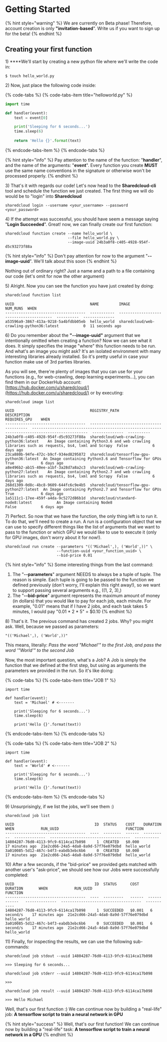 # Getting Started

{% hint style="warning" %}
We are currently on Beta phase! Therefore, account creation is only **"invitation-based**". Write us  if you want to sign up for the beta!
{% endhint %}

## Creating your first function

1\) ****We'll start by creating a new python file where we'll write the code in:

```
$ touch hello_world.py
```

2\) Now, just place the following code inside:

{% code-tabs %}
{% code-tabs-item title="helloworld.py" %}
```python
import time

def handler(event):
    text = event[0]

    print('Sleeping for 6 seconds...')
    time.sleep(6)
    
    return 'Hello {}'.format(text)

```
{% endcode-tabs-item %}
{% endcode-tabs %}

{% hint style="info" %}
 Pay attention to the name of the function: "**handler**", and the name of the arguments: "**event**".  Every function you create **MUST** use the same name conventions in the signature or otherwise won't be processed properly.
{% endhint %}

3\) That's it with regards our code! Let's now head to the **Sharedcloud-cli** tool and schedule the function we just created. The first thing we will do would be to "login" into **Sharedcloud**

```text
sharedcloud login --username <your_username> --password <your_password>
```

4\) If the attempt was successful, you should have seem a message saying "**Login Succeeded**". Great! now, we can finally create our first function:

```text
sharedcloud function create --name hello_world \
                            --file hello_world.py \
                            --image-uuid 24b3a0f8-c405-4928-954f-d5c93273f88a
```

{% hint style="info" %}
Don't pay attention for now to the argument "**--image-uuid**". We'll talk about this soon
{% endhint %}

Nothing out of ordinary right? Just a name and a path to a file containing our code \(let's omit for now the other argument\)

5\) Alright. Now you can see the function you have just created by doing:

```bash
sharedcloud function list
```

```text
UUID                                  NAME         IMAGE                                       NUM_RUNS  WHEN
------------------------------------  -----------  ----------------------------------------  ----------  --------------
a53596a9-3867-413a-9218-5a4bfdbb05eb  hello_world  sharedcloud/web-crawling-python36:latest           0  11 seconds ago
```

6\) Do you remember about the **"--image-uuid"** argument that we intentionally omitted when creating a function? Now we can see what it does. It simply specifies the image "where" this function needs to be run. And what's an image you might ask? It's an isolated environment with many interesting libraries already installed. So it's pretty useful in case your function make use of 3rd parties libraries.

As you will see, there're plenty of images that you can use for your functions \(e.g., for web-crawling, deep learning experiments...\), you can find them in our DockerHub account: [https://hub.docker.com/u/sharedcloud/](https://hub.docker.com/u/sharedcloud/) or by executing:

```text
sharedcloud image list
```

```text
UUID                                  REGISTRY_PATH                               DESCRIPTION                                                                                      REQUIRES_GPU    WHEN
------------------------------------  ------------------------------------------  -----------------------------------------------------------------------------------------------  --------------  ----------
24b3a0f8-c405-4928-954f-d5c93273f88a  sharedcloud/web-crawling-python36:latest    An Image containing Python3.6 and web crawling libraries such as requests, bs4, lxml and Scrapy  False           6 days ago
23ca880b-94fe-472c-b9cf-934ed8295872  sharedcloud/tensorflow-gpu-python36:latest  An Image containing Python3.6 and Tensorflow for GPUs                                            True            6 days ago
a8e496b2-ab15-40ee-a1bf-3a28d7a8a2c3  sharedcloud/web-crawling-python27:latest    An Image containing Python2.7 and web crawling libraries such as requests, bs4, lxml and Scrapy  False           6 days ago
268d1309-0d8c-4bc8-9609-644fc6c9e4b5  sharedcloud/tensorflow-gpu-python27:latest  An Image containing Python2.7 and Tensorflow for GPUs                                            True            6 days ago
1a5111c1-17ee-459f-a4da-9c5272d86b1d  sharedcloud/standard-node8:latest           An Image containing Node8                                                                        False           6 days ago
```

7\) Perfect. So now that we have the function, the only thing left is to run it. To do that, we'll need to create a run. A run is a configuration object that we can use to specify different things like the list of arguments that we want to pass to the function or which GPU we would like to use to execute it \(only for GPU images, don't worry about it for now!\).

```text
sharedcloud run create --parameters "(('Michael',), ('World',))" \
                       --function-uuid <your_function_uuid> \
                       --bid-price 0.01
```

{% hint style="info" %}
Some interesting things from the last command:

1. The "**--parameters**" argument NEEDS to always be a tuple of tuple. The reason is simple. Each tuple is going to be passed to the function we defined previously \(don't worry, I'll explain this right away!\), so we want to support passing several arguments e.g., \(\(1, 2, 3\),\)
2. The "**--bid-price**" argument represents the maximum amount of money \(in dollars\) that you would like to pay for each job, each minute. For example, "0.01" means that if I have 2 jobs, and each task takes 5 minutes, I would pay "0.01 \* 2 \* 5" = $0.10
{% endhint %}

8\) That's it. The previous command has created 2 jobs. Why? you might ask. Well, because we passed as parameters:

```text
"(('Michael',), ('World',))"
```

This means, literally: _Pass the word "Michael'" to the first Job, and pass the word '"World'" to the second Job_

Now, the most important question, what's a Job? A Job is simply the function that we defined at the first step, but using as arguments the parameters we provided in the run. So it's like doing:

{% code-tabs %}
{% code-tabs-item title="JOB 1" %}
```text
import time

def handler(event):
    text = 'Michael' # <-------

    print('Sleeping for 6 seconds...')
    time.sleep(6)

    print('Hello {}'.format(text))
```
{% endcode-tabs-item %}
{% endcode-tabs %}

{% code-tabs %}
{% code-tabs-item title="JOB 2" %}
```text
import time

def handler(event):
    text = 'World' # <-------

    print('Sleeping for 6 seconds...')
    time.sleep(6)

    print('Hello {}'.format(text))
```
{% endcode-tabs-item %}
{% endcode-tabs %}

9\) Unsurprisingly, if we list the jobs, we'll see them :\)

```text
sharedcloud job list
```

```text
UUID                                    ID  STATUS    COST    DURATION    WHEN            RUN_UUID                              FUNCTION
------------------------------------  ----  --------  ------  ----------  --------------  ------------------------------------  -----------
14804287-76d0-4113-9fc9-6114ca17b098     1  CREATED   $0.000              17 minutes ago  21e2cd66-24a5-4da8-8a9d-57f76e079dbd  hello_world
3a010085-5d12-467c-b4f3-eabdb3ebc6b6     0  CREATED   $0.000              17 minutes ago  21e2cd66-24a5-4da8-8a9d-57f76e079dbd  hello_world

```

10\) After a few seconds, if the "bid-price" we provided gets matched with another user's "ask-price", we should see how our Jobs were successfully completed:

```text
UUID                                    ID  STATUS      COST    DURATION       WHEN            RUN_UUID                              FUNCTION
------------------------------------  ----  ---------   ------  ------------   --------------  ------------------------------------  -----------
14804287-76d0-4113-9fc9-6114ca17b098     1  SUCCEEDED   $0.001   6 second/s    17 minutes ago  21e2cd66-24a5-4da8-8a9d-57f76e079dbd  hello_world
3a010085-5d12-467c-b4f3-eabdb3ebc6b6     0  SUCCEEDED   $0.001   6 second/s    17 minutes ago  21e2cd66-24a5-4da8-8a9d-57f76e079dbd  hello_world
```

11\) Finally, for inspecting the results, we can use the following sub-commands:

```text
sharedcloud job stdout --uuid 14804287-76d0-4113-9fc9-6114ca17b098
```

```text
>>> Sleeping for 6 seconds...
```

```text
sharedcloud job stderr --uuid 14804287-76d0-4113-9fc9-6114ca17b098
```

```text
>>>
```

```text
sharedcloud job result --uuid 14804287-76d0-4113-9fc9-6114ca17b098
```

```text
>>> Hello Michael
```

Well, that's our first function :\) We can continue now by building a "real-life" job: **A tensorflow script to train a neural network in GPU**

{% hint style="success" %}
Well, that's our first function! We can continue now by building a "real-life" task: **A tensorflow script to train a neural network in a GPU**
{% endhint %}

